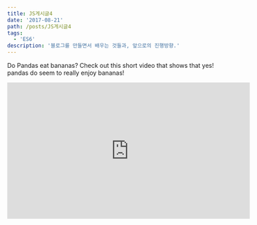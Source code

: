 ```yaml
---
title: JS게시글4
date: '2017-08-21'
path: /posts/JS게시글4
tags:
  - 'ES6'
description: '블로그를 만들면서 배우는 것들과, 앞으로의 진행방향.'
---
```


Do Pandas eat bananas? Check out this short video that shows that yes! pandas do
seem to really enjoy bananas!

<iframe width="560" height="315" src="https://www.youtube.com/embed/4SZl1r2O_bY" frameborder="0" allowfullscreen></iframe>
